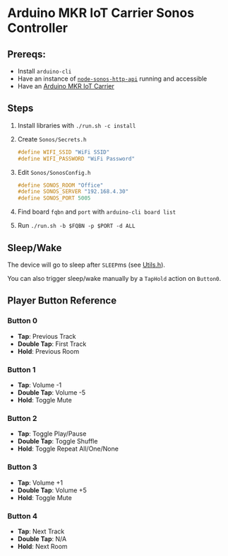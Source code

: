 # Arduino MKR IoT Carrier Sonos Controller

## Prereqs:

- Install `arduino-cli`
- Have an instance of [`node-sonos-http-api`](https://github.com/lukekarrys/node-sonos-http-api) running and accessible
- Have an [Arduino MKR IoT Carrier](https://store-usa.arduino.cc/products/arduino-mkr-iot-carrier)

## Steps

1. Install libraries with `./run.sh -c install`
1. Create `Sonos/Secrets.h`

    ```cpp
    #define WIFI_SSID "WiFi SSID"
    #define WIFI_PASSWORD "WiFi Password"
    ```

1. Edit `Sonos/SonosConfig.h`

    ```cpp
    #define SONOS_ROOM "Office"
    #define SONOS_SERVER "192.168.4.30"
    #define SONOS_PORT 5005
    ```

1. Find board `fqbn` and `port` with `arduino-cli board list`
1. Run `./run.sh -b $FQBN -p $PORT -d ALL`

## Sleep/Wake

The device will go to sleep after `SLEEP`ms (see [Utils.h](./Sonos/Utils.h)).

You can also trigger sleep/wake manually by a `TapHold` action on `Button0`.

## Player Button Reference

### Button 0

- **Tap**: Previous Track
- **Double Tap**: First Track
- **Hold**: Previous Room

### Button 1

- **Tap**: Volume -1
- **Double Tap**: Volume -5
- **Hold**: Toggle Mute

### Button 2

- **Tap**: Toggle Play/Pause
- **Double Tap**: Toggle Shuffle
- **Hold**: Toggle Repeat All/One/None

### Button 3

- **Tap**: Volume +1
- **Double Tap**: Volume +5
- **Hold**: Toggle Mute

### Button 4

- **Tap**: Next Track
- **Double Tap**: N/A
- **Hold**: Next Room
